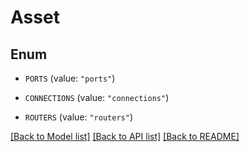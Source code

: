 # Asset

## Enum


* `PORTS` (value: `"ports"`)

* `CONNECTIONS` (value: `"connections"`)

* `ROUTERS` (value: `"routers"`)


[[Back to Model list]](../README.md#documentation-for-models) [[Back to API list]](../README.md#documentation-for-api-endpoints) [[Back to README]](../README.md)


